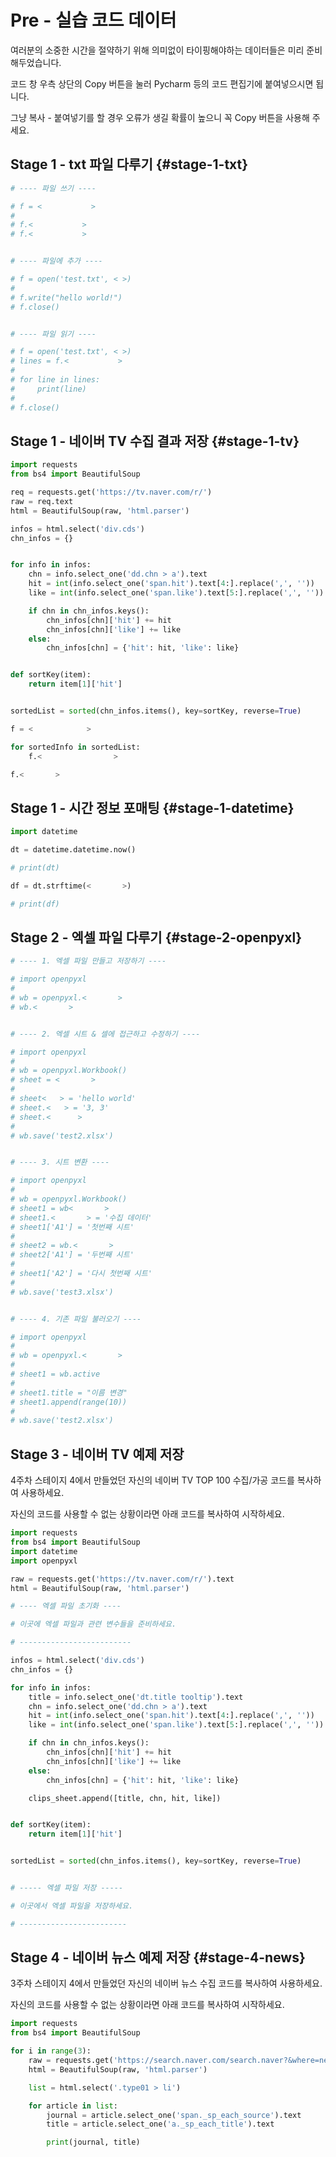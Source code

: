 # Pre - 실습 코드 데이터

여러분의 소중한 시간을 절약하기 위해 의미없이 타이핑해야하는 데이터들은 미리 준비해두었습니다.

코드 창 우측 상단의 Copy 버튼을 눌러 Pycharm 등의 코드 편집기에 붙여넣으시면 됩니다.

그냥 복사 - 붙여넣기를 할 경우 오류가 생길 확률이 높으니 꼭 Copy 버튼을 사용해 주세요.

## Stage 1 - txt 파일 다루기 {#stage-1-txt}

```python
# ---- 파일 쓰기 ----

# f = <           >
#
# f.<           >
# f.<           >


# ---- 파일에 추가 ----

# f = open('test.txt', < >)
#
# f.write("hello world!")
# f.close()


# ---- 파일 읽기 ----

# f = open('test.txt', < >)
# lines = f.<           >
#
# for line in lines:
#     print(line)
#
# f.close()
```

## Stage 1 - 네이버 TV 수집 결과 저장 {#stage-1-tv}

```python
import requests
from bs4 import BeautifulSoup

req = requests.get('https://tv.naver.com/r/')
raw = req.text
html = BeautifulSoup(raw, 'html.parser')

infos = html.select('div.cds')
chn_infos = {}


for info in infos:
    chn = info.select_one('dd.chn > a').text
    hit = int(info.select_one('span.hit').text[4:].replace(',', ''))
    like = int(info.select_one('span.like').text[5:].replace(',', ''))

    if chn in chn_infos.keys():
        chn_infos[chn]['hit'] += hit
        chn_infos[chn]['like'] += like
    else:
        chn_infos[chn] = {'hit': hit, 'like': like}


def sortKey(item):
    return item[1]['hit']


sortedList = sorted(chn_infos.items(), key=sortKey, reverse=True)

f = <            >

for sortedInfo in sortedList:
    f.<                >

f.<       >
```

## Stage 1 - 시간 정보 포매팅 {#stage-1-datetime}

```python
import datetime

dt = datetime.datetime.now()

# print(dt)

df = dt.strftime(<       >)

# print(df)
```

## Stage 2 - 엑셀 파일 다루기 {#stage-2-openpyxl}

```python
# ---- 1. 엑셀 파일 만들고 저장하기 ----

# import openpyxl
#
# wb = openpyxl.<       >
# wb.<       >


# ---- 2. 엑셀 시트 & 셀에 접근하고 수정하기 ----

# import openpyxl
#
# wb = openpyxl.Workbook()
# sheet = <       >
#
# sheet<   > = 'hello world'
# sheet.<   > = '3, 3'
# sheet.<      >
#
# wb.save('test2.xlsx')


# ---- 3. 시트 변환 ----

# import openpyxl
#
# wb = openpyxl.Workbook()
# sheet1 = wb<       >
# sheet1.<       > = '수집 데이터'
# sheet1['A1'] = '첫번째 시트'
#
# sheet2 = wb.<       >
# sheet2['A1'] = '두번째 시트'
#
# sheet1['A2'] = '다시 첫번째 시트'
#
# wb.save('test3.xlsx')


# ---- 4. 기존 파일 불러오기 ----

# import openpyxl
#
# wb = openpyxl.<       >
#
# sheet1 = wb.active
#
# sheet1.title = "이름 변경"
# sheet1.append(range(10))
#
# wb.save('test2.xlsx')
```



## Stage 3 - 네이버 TV 예제 저장

4주차 스테이지 4에서 만들었던 자신의 네이버 TV TOP 100 수집/가공 코드를 복사하여 사용하세요. 

자신의 코드를 사용할 수 없는 상황이라면 아래 코드를 복사하여 시작하세요.

```python
import requests
from bs4 import BeautifulSoup
import datetime
import openpyxl

raw = requests.get('https://tv.naver.com/r/').text
html = BeautifulSoup(raw, 'html.parser')

# ---- 엑셀 파일 초기화 ----

# 이곳에 엑셀 파일과 관련 변수들을 준비하세요.

# -------------------------

infos = html.select('div.cds')
chn_infos = {}

for info in infos:
    title = info.select_one('dt.title tooltip').text
    chn = info.select_one('dd.chn > a').text
    hit = int(info.select_one('span.hit').text[4:].replace(',', ''))
    like = int(info.select_one('span.like').text[5:].replace(',', ''))

    if chn in chn_infos.keys():
        chn_infos[chn]['hit'] += hit
        chn_infos[chn]['like'] += like
    else:
        chn_infos[chn] = {'hit': hit, 'like': like}

    clips_sheet.append([title, chn, hit, like])


def sortKey(item):
    return item[1]['hit']


sortedList = sorted(chn_infos.items(), key=sortKey, reverse=True)


# ----- 엑셀 파일 저장 -----

# 이곳에서 엑셀 파일을 저장하세요.

# ------------------------
```



## Stage 4 - 네이버 뉴스 예제 저장 {#stage-4-news}

3주차 스테이지 4에서 만들었던 자신의 네이버 뉴스 수집 코드를 복사하여 사용하세요. 

자신의 코드를 사용할 수 없는 상황이라면 아래 코드를 복사하여 시작하세요.

```python
import requests
from bs4 import BeautifulSoup

for i in range(3):
    raw = requests.get('https://search.naver.com/search.naver?&where=news&query=아시안게임&start=' + str(i * 10 + 1), headers={'User-Agent': 'Mozilla/5.0'}).text
    html = BeautifulSoup(raw, 'html.parser')

    list = html.select('.type01 > li')

    for article in list:
        journal = article.select_one('span._sp_each_source').text
        title = article.select_one('a._sp_each_title').text

        print(journal, title)
```

